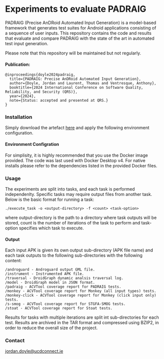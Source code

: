 # Experiments to evaluate PADRAIG

PADRAIG (Precise AnDRoid Automated Input Generation) is a model-based framework that generates test suites for Android applications consisting of a sequence of user inputs. This repository contains the code and results that evaluate and compare PADRAIG with the state of the art in automated test input generation.  

Please note that this repository will be maintained but not regularly.

#### Publication:
```
@inproceedings{doyle2024padraig,
  title={PADRAIG: Precise AnDRoid Automated Input Generation},
  author={Doyle, Jordan and Laurent, Thomas and Ventresque, Anthony},
  booktitle={2024 International Conference on Software Quality, Reliability, and Security (QRS)},
  year={2024},
  note={Status: accepted and presented at QRS.}
}
```

### Installation

Simply download the artefact [here](https://github.com/jordan2doyle1/QRS-2024-Padraig/archive/cbb772ec017f44db8add539e5621cb7cc151a9ad.zip) and apply the following environment configuration.

#### Environment Configration

For simplisity, it is highly recommended that you use the Docker image provided. The code was last used with Docker Desktop v4. For native installs please refer to the dependencies listed in the provided Docker files.

### Usage

The experiments are split into tasks, and each task is performed independenlty. Specific tasks may require output files from another task. Below is the basic format for running a task:

    ./execute_task -o <output-directory> -f <count> <task-option>

where output-directory is the path to a directory where task outputs will be stored, count is the number of iterations of the task to perform and task-option specifies which task to execute.

#### Output

Each input APK is given its own output sub-directory (APK file name) and each task outputs to the following sub-directories with the following content:

    /androguard - Androguard output GML file.
    /instrument - Instrumented APK file.
    /traversal - DroidGraph dynamic analsis traversal log.
    /model - DroidGraph model in JSON format.
    /padraig - ACVTool coverage report for PADRAIG tests. 
    /monkey - ACVTool coverage report for Monkey (all input types) tests.
    /monkey-click - ACVTool coverage report for Monkey (click input only) tests.
    /s-smog - ACVTool coverage report for STGFA-SMOG tests.
    /stoat - ACVTool coverage report for Stoat tests.

Results for tasks with multiple iterations are split int sub-directories for each test. Results are archived in the TAR format and compressed using BZIP2, in order to reduce the overall size of the project. 

### Contact
<jordan.doyle@ucdconnect.ie>
